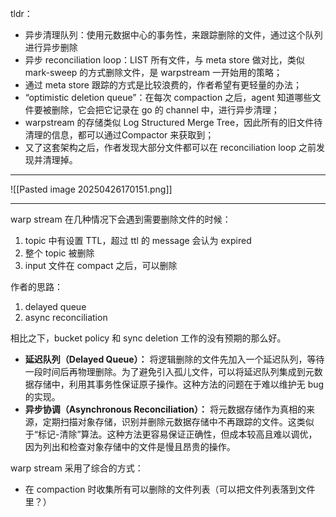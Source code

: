 
tldr：

- 异步清理队列：使用元数据中心的事务性，来跟踪删除的文件，通过这个队列进行异步删除
- 异步 reconciliation loop：LIST 所有文件，与 meta store 做对比，类似 mark-sweep 的方式删除文件，是 warpstream 一开始用的策略；
- 通过 meta store 跟踪的方式是比较浪费的，作者希望有更轻量的办法；
- “optimistic deletion queue”：在每次 compaction 之后，agent 知道哪些文件要被删除，它会把它记录在 go 的 channel 中，进行异步清理；
- warpstream 的存储类似 Log Structured Merge Tree，因此所有的旧文件待清理的信息，都可以通过Compactor 来获取到；
- 又了这套架构之后，作者发现大部分文件都可以在 reconciliation loop 之前发现并清理掉。

---
![[Pasted image 20250426170151.png]]

---

warp stream 在几种情况下会遇到需要删除文件的时候：

1. topic 中有设置 TTL，超过 ttl 的 message 会认为 expired
2. 整个 topic 被删除
3. input 文件在 compact 之后，可以删除

作者的思路：

1. delayed queue
2. async reconciliation

相比之下，bucket policy 和 sync deletion 工作的没有预期的那么好。

- **延迟队列（Delayed Queue）：** 将逻辑删除的文件先加入一个延迟队列，等待一段时间后再物理删除。为了避免引入孤儿文件，可以将延迟队列集成到元数据存储中，利用其事务性保证原子操作。这种方法的问题在于难以维护无 bug 的实现。
- **异步协调（Asynchronous Reconciliation）：** 将元数据存储作为真相的来源，定期扫描对象存储，识别并删除元数据存储中不再跟踪的文件。这类似于“标记-清除”算法。这种方法更容易保证正确性，但成本较高且难以调优，因为列出和检查对象存储中的文件是慢且昂贵的操作。

warp stream 采用了综合的方式：

- 在 compaction 时收集所有可以删除的文件列表（可以把文件列表落到文件里？）
